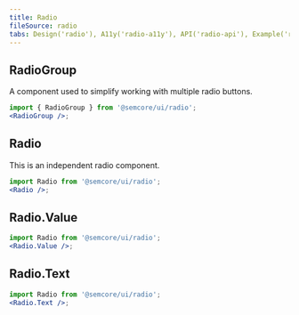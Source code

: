 ```yaml
---
title: Radio
fileSource: radio
tabs: Design('radio'), A11y('radio-a11y'), API('radio-api'), Example('radio-code'), Changelog('radio-changelog')
---
```


## RadioGroup

A component used to simplify working with multiple radio buttons.

```jsx
import { RadioGroup } from '@semcore/ui/radio';
<RadioGroup />;
```

<TypesView type="RadioGroupProps" :types={...types} />

## Radio

This is an independent radio component.

```jsx
import Radio from '@semcore/ui/radio';
<Radio />;
```

<TypesView type="RadioProps" :types={...types} />

## Radio.Value

```jsx
import Radio from '@semcore/ui/radio';
<Radio.Value />;
```

<TypesView type="RadioValueProps" :types={...types} />

## Radio.Text

```jsx
import Radio from '@semcore/ui/radio';
<Radio.Text />;
```

<script setup>import { data as types } from '@types.data.ts';</script>
